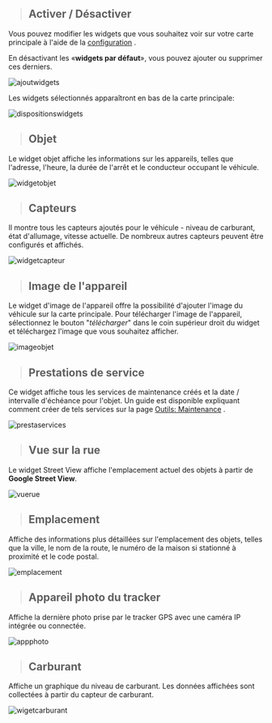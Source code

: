 >## Activer / Désactiver

Vous pouvez modifier les widgets que vous souhaitez voir sur votre carte principale à l'aide de la [configuration](parametrage-des-traceurs.md?id=fenêtre-de-configuration) .

En désactivant les «**widgets par défaut**», vous pouvez ajouter ou supprimer ces derniers.

<img src="_image/ajoutwidgets.png" alt="ajoutwidgets" width="auto">

Les widgets sélectionnés apparaîtront en bas de la carte principale:

<img src="_image/dispositionswidgets.png" alt="dispositionswidgets" width="auto">

>## Objet

Le widget objet affiche les informations sur les appareils, telles que l'adresse, l'heure, la durée de l'arrêt et le conducteur occupant le véhicule.

<img src="_image/widgetobjet.png" alt="widgetobjet" width="auto">

>## Capteurs

Il montre tous les capteurs ajoutés pour le véhicule - niveau de carburant, état d'allumage, vitesse actuelle. De nombreux autres capteurs peuvent être configurés et affichés.

<img src="_image/widgetcapteur.png" alt="widgetcapteur" width="auto">


>## Image de l'appareil

Le widget d'image de l'appareil offre la possibilité d'ajouter l'image du véhicule sur la carte principale. Pour télécharger l'image de l'appareil, sélectionnez le bouton "*télécharger*" dans le coin supérieur droit du widget et téléchargez l'image que vous souhaitez afficher.

<img src="_image/imageobjet.png" alt="imageobjet" width="auto">


>## Prestations de service

Ce widget affiche tous les services de maintenance créés et la date / intervalle d'échéance pour l'objet. Un guide est disponible expliquant comment créer de tels services sur la page [Outils: Maintenance](gestion-des-outils.md?id=outils-maintenance) .

<img src="_image/prestaservices.png" alt="prestaservices" width="auto">

>## Vue sur la rue

Le widget Street View affiche l'emplacement actuel des objets à partir de **Google Street View**.

<img src="_image/vuerue.png" alt="vuerue" width="auto">

>## Emplacement

Affiche des informations plus détaillées sur l'emplacement des objets, telles que la ville, le nom de la route, le numéro de la maison si stationné à proximité et le code postal.

<img src="_image/emplacement.png" alt="emplacement" width="auto">


>## Appareil photo du tracker

Affiche la dernière photo prise par le tracker GPS avec une caméra IP intégrée ou connectée.

<img src="_image/appphoto.png" alt="appphoto" width="auto">

>## Carburant

Affiche un graphique du niveau de carburant. Les données affichées sont collectées à partir du capteur de carburant.

<img src="_image/wigetcarburant.png" alt="wigetcarburant" width="auto">

